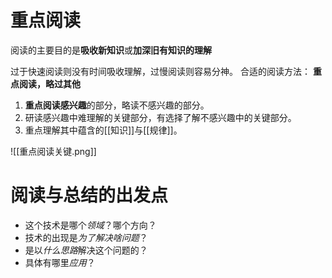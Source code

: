 # 重点阅读
阅读的主要目的是**吸收新知识**或**加深旧有知识的理解**

过于快速阅读则没有时间吸收理解，过慢阅读则容易分神。
合适的阅读方法： **重点阅读，略过其他**
1. **重点阅读感兴趣**的部分，略读不感兴趣的部分。
2. 研读感兴趣中难理解的关键部分，有选择了解不感兴趣中的关键部分。
3. 重点理解其中蕴含的[[知识]]与[[规律]]。

![[重点阅读关键.png]]


# 阅读与总结的出发点
- 这个技术是哪个*领域*？哪个方向？
- 技术的出现是*为了解决啥问题*？
- 是以*什么思路*解决这个问题的？
- 具体有哪里*应用*？